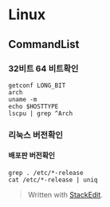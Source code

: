 # Linux 
## CommandList
### 32비트 64 비트확인
    getconf LONG_BIT  
    arch
    uname -m
    echo $HOSTTYPE
    lscpu | grep ^Arch

### 리눅스 버전확인
#### 배포판 버전확인
    grep . /etc/*-release
    cat /etc/*-release | uniq


> Written with [StackEdit](https://stackedit.io/).
<!--stackedit_data:
eyJoaXN0b3J5IjpbMjM4MDYzNTI4XX0=
-->